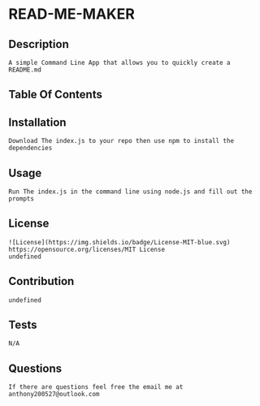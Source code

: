 # READ-ME-MAKER
  ## Description
    A simple Command Line App that allows you to quickly create a README.md
  ## Table Of Contents
  
  ## Installation
    Download The index.js to your repo then use npm to install the dependencies
  ## Usage
    Run The index.js in the command line using node.js and fill out the prompts
  ## License 
    ![License](https://img.shields.io/badge/License-MIT-blue.svg)
    https://opensource.org/licenses/MIT License
    undefined
  ## Contribution
    undefined
  ## Tests
    N/A
  ## Questions
    If there are questions feel free the email me at anthony200527@outlook.com
